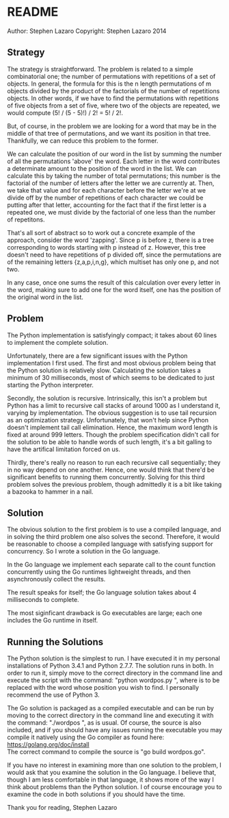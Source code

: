 README
======
Author: Stephen Lazaro
Copyright: Stephen Lazaro 2014

Strategy
--------
The strategy is straightforward. The problem is related to a simple combinatorial one; the number of
permutations with repetitions of a set of objects. In general, the formula for this is the n length
permutations of m objects divided by the product of the factorials of the number of repetitions objects.
In other words, if we have to find the permutations with repetitions of five objects from a set of
five, where two of the objects are repeated, we would compute (5! / (5 - 5)!) / 2! = 5! / 2!.

But, of course, in the problem we are looking for a word that may be in the middle of that tree of
permutations, and we want its position in that tree. Thankfully, we can reduce this problem to the
former.

We can calculate the position of our word in the list by summing the number of all the permutations
'above' the word. Each letter in the word contributes a determinate amount to the position of the
word in the list. We can calculate this by taking the number of total permutations; this number
is the factorial of the number of letters after the letter we are currently at. Then, we take
that value and for each character before the letter we're at we divide off by the number of repetitions
of each character we could be putting after that letter, accounting for the fact that if the
first letter is a repeated one, we must divide by the factorial of one less than the number of
repetitons.

That's all sort of abstract so to work out a concrete example of the approach, consider the word
'zapping'. Since p is before z, there is a tree corresponding to words starting with p instead of
z. However, this tree doesn't need to have repetitions of p divided off, since the permutations
are of the remaining letters {z,a,p,i,n,g}, which multiset has only one p, and not two.

In any case, once one sums the result of this calculation over every letter in the word, making sure
to add one for the word itself, one has the position of the original word in the list.


Problem
-------
The Python implementation is satisfyingly compact; it takes about 60 lines to implement the complete solution.

Unfortunately, there are a few significant issues with the Python implementation I first used. 
The first and most obvious problem being that the Python solution is relatively slow. Calculating
the solution takes a minimum of 30 milliseconds, most of which seems to be dedicated to just starting
the Python interpreter.

Secondly, the solution is recursive. Intrinsically, this isn't a problem but Python has a limit to
recursive call stacks of around 1000 as I understand it, varying by implementation. The obvious
suggestion is to use tail recursion as an optimization strategy. Unfortunately, that won't help 
since Python doesn't implement tail call elimination. Hence, the maximum word length is fixed 
at around 999 letters. Though the problem specification didn't call for the solution to be able 
to handle words of such length, it's a bit galling to have the artifical limitation forced on us.

Thirdly, there's really no reason to run each recursive call sequentially; they in no way depend on
one another. Hence, one would think that there'd be significant benefits to running them concurrently.
Solving for this third problem solves the previous problem, though admittedly it is a bit like taking a 
bazooka to hammer in a nail.

Solution
--------
The obvious solution to the first problem is to use a compiled language, and in solving the third problem
one also solves the second. Therefore, it would be reasonable to choose a compiled language with satisfying
support for concurrency. So I wrote a solution in the Go language.

In the Go language we implement each separate call to the count function concurrently using the Go runtimes
lightweight threads, and then asynchronously collect the results.

The result speaks for itself; the Go language solution takes about 4 milliseconds to complete.

The most siginficant drawback is Go executables are large; each one includes the Go runtime in itself.

Running the Solutions
---------------------
The Python solution is the simplest to run. I have executed it in my personal installations of Python 3.4.1
and Python 2.7.7. The solution runs in both. In order to run it, simply move to the correct directory in
the command line and execute the script with the command: "python wordpos.py <argument>", where <argument> is
to be replaced with the word whose position you wish to find. I personally recommend the use of Python 3.

The Go solution is packaged as a compiled executable and can be run by moving to the correct directory in
the command line and executing it with the command: "./wordpos <argument>", as is usual. Of course, the
source is also included, and if you should have any issues running the executable you may compile it natively
using the Go compiler as found here:  
https://golang.org/doc/install  
The correct command to compile the source is "go build wordpos.go".

If you have no interest in examining more than one solution to the problem, I would ask that you examine the
solution in the Go language. I believe that, though I am less comfortable in that language, it shows more of
the way I think about problems than the Python solution. I of course encourage you to examine the code in
both solutions if you should have the time. 

Thank you for reading,
Stephen Lazaro